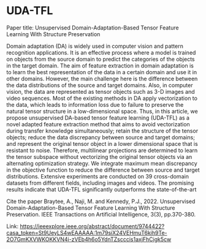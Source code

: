 # UDA-TFL
Paper title: Unsupervised Domain-Adaptation-Based Tensor Feature Learning With Structure Preservation

Domain adaptation (DA) is widely used in computer vision and pattern recognition applications. It is an effective process where a model is trained on objects from the source domain to predict the categories of the objects in the target domain. The aim of feature extraction in domain adaptation is to learn the best representation of the data in a certain domain and use it in other domains. However, the main challenge here is the difference between the data distributions of the source and target domains. Also, in computer vision, the data are represented as tensor objects such as 3-D images and video sequences. Most of the existing methods in DA apply vectorization to the data, which leads to information loss due to failure to preserve the natural tensor structure in a low-dimensional space. Thus, in this article, we propose unsupervised DA-based tensor feature learning (UDA-TFL) as a novel adapted feature extraction method that aims to avoid vectorization during transfer knowledge simultaneously; retain the structure of the tensor objects; reduce the data discrepancy between source and target domains; and represent the original tensor object in a lower dimensional space that is resistant to noise. Therefore, multilinear projections are determined to learn the tensor subspace without vectorizing the original tensor objects via an alternating optimization strategy. We integrate maximum mean discrepancy in the objective function to reduce the difference between source and target distributions. Extensive experiments are conducted on 39 cross-domain datasets from different fields, including images and videos. The promising results indicate that UDA-TFL significantly outperforms the state-of-the-art

Cite the paper
Braytee, A., Naji, M. and Kennedy, P.J., 2022. Unsupervised Domain-Adaptation-Based Tensor Feature Learning With Structure Preservation. IEEE Transactions on Artificial Intelligence, 3(3), pp.370-380.

Link:
https://ieeexplore.ieee.org/abstract/document/9744422?casa_token=St9UeyLS4wEAAAAA:1m79siX24VEHmuT6kih9Te-2O7GmKXVWKOKKVN4i-zVEb4h6o5YdnTZscccis1axjFhCigk5cw
